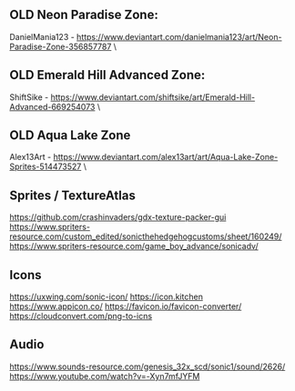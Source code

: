 ## OLD Neon Paradise Zone:

DanielMania123 - https://www.deviantart.com/danielmania123/art/Neon-Paradise-Zone-356857787 \
 
## OLD Emerald Hill Advanced Zone:

ShiftSike - https://www.deviantart.com/shiftsike/art/Emerald-Hill-Advanced-669254073 \

## OLD Aqua Lake Zone

Alex13Art - https://www.deviantart.com/alex13art/art/Aqua-Lake-Zone-Sprites-514473527 \

## Sprites / TextureAtlas
https://github.com/crashinvaders/gdx-texture-packer-gui
https://www.spriters-resource.com/custom_edited/sonicthehedgehogcustoms/sheet/160249/
https://www.spriters-resource.com/game_boy_advance/sonicadv/

## Icons
https://uxwing.com/sonic-icon/
https://icon.kitchen
https://www.appicon.co/
https://favicon.io/favicon-converter/
https://cloudconvert.com/png-to-icns

## Audio
https://www.sounds-resource.com/genesis_32x_scd/sonic1/sound/2626/
https://www.youtube.com/watch?v=-Xyn7mfJYFM
